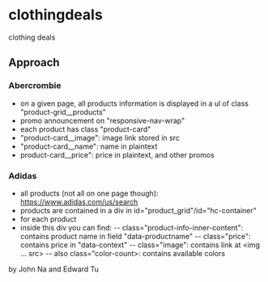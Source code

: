# clothingdeals
clothing deals

## Approach

### Abercrombie
- on a given page, all products information is displayed in a ul of class "product-grid__products"
- promo announcement on "responsive-nav-wrap"
- each product has class "product-card"
- "product-card__image": image link stored in src
- "product-card__name": name in plaintext
- product-card__price": price in plaintext, and other promos

### Adidas
- all products (not all on one page though): https://www.adidas.com/us/search
- products are contained in a div in id="product_grid"/id="hc-container"
- <div class="product-title"> for each product
- inside this div you can find:
-- class="product-info-inner-content": contains product name in field "data-productname"
-- class="price": contains price in "data-context"
-- class="image": contains link at <img ... src> 
-- also class="color-count>: contains available colors

by John Na and Edward Tu
